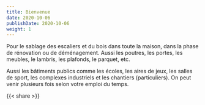 ```yaml
---
title: Bienvenue
date: 2020-10-06
publishDate: 2020-10-06
weight: 1
---
```


Pour le sablage des escaliers et du bois dans toute la maison, dans la phase de rénovation ou de déménagement. Aussi les poutres, les portes, les meubles, le lambris, les plafonds, le parquet, etc.

Aussi les bâtiments publics comme les écoles, les aires de jeux, les salles de sport, les complexes industriels et les chantiers (particuliers). On peut venir plusieurs fois selon votre emploi du temps.

{{< share >}}
